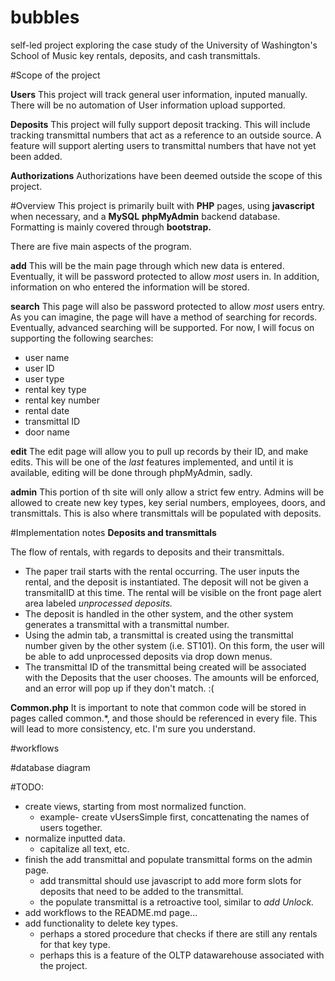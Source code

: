 # bubbles

 self-led project exploring the case study of the University of Washington's 
 School of Music key rentals, deposits, and cash transmittals.


#Scope of the project

**Users** 
This project will track general user information, inputed manually. 
There will be no automation of User information upload supported.

**Deposits**
This project will fully support deposit tracking. This will include tracking 
transmittal numbers that act as a reference to an outside source. A feature will support 
alerting users to transmittal numbers that have not yet been added.

**Authorizations** 
Authorizations have been deemed outside the scope of this project.

#Overview
This project is primarily built with **PHP** pages, using **javascript** when necessary, 
and a **MySQL** **phpMyAdmin** backend database. Formatting is mainly covered through **bootstrap.**

There are five main aspects of the program.

**add**
This will be the main page through which new data is entered. Eventually, it will be password 
protected to allow *most* users in. In addition, information on who entered the information will be stored.

**search**
This page will also be password protected to allow *most* users entry. As you can imagine, the page will 
have a method of searching for records. Eventually, advanced searching will be supported. For now, 
I will focus on supporting the following searches:
- user name
- user ID
- user type
- rental key type
- rental key number
- rental date
- transmittal ID
- door name

**edit**
The edit page will allow you to pull up records by their ID, and make edits. This will be one of the
_last_ features implemented, and until it is available, editing will be done through phpMyAdmin, sadly.

**admin**
This portion of th site will only allow a strict few entry. Admins will be allowed to create new key types,
key serial numbers, employees, doors, and transmittals. This is also where transmittals will be populated with deposits.

#Implementation notes
**Deposits and transmittals**

The flow of rentals, with regards to deposits and their transmittals.
- The paper trail starts with the rental occurring. The user inputs the rental, and the deposit is 
instantiated. The deposit will not be given a transmitalID at this time. The rental will be visible on the front page 
alert area labeled *unprocessed deposits.*
- The deposit is handled in the other system, and the other system generates a transmittal with a transmittal number.
- Using the admin tab, a transmittal is created using the transmittal number given by the other system (i.e. ST101). 
On this form, the user will be able to add unprocessed deposits via drop down menus.
- The transmittal ID of the transmittal being created will be associated with the Deposits that the user chooses. 
The amounts will be enforced, and an error will pop up if they don't match. :(

**Common.php**
It is important to note that common code will be stored in pages called common.*, and those should be referenced in 
every file. This will lead to more consistency, etc. I'm sure you understand.

#workflows

#database diagram


#TODO:
- create views, starting from most normalized function.
  - example- create vUsersSimple first, concattenating the names of users together.
- normalize inputted data.
  - capitalize all text, etc.
- finish the add transmittal and populate transmittal forms on the admin page.
  - add transmittal should use javascript to add more form slots for deposits that need to be added to the transmittal.
  - the populate transmittal is a retroactive tool, similar to *add Unlock.*
- add workflows to the README.md page...
- add functionality to delete key types. 
  - perhaps a stored procedure that checks if there are still any rentals for that key type.
  - perhaps this is a feature of the OLTP datawarehouse associated with the project.